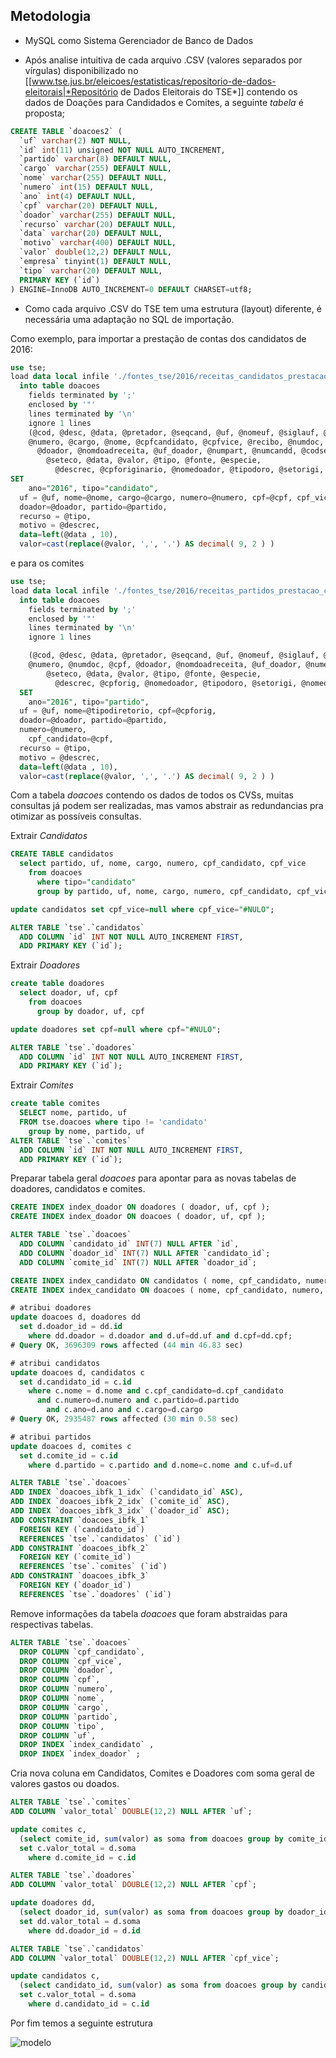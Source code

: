## Metodologia

- MySQL como Sistema Gerenciador de Banco de Dados

- Após analise intuitiva de cada arquivo .CSV (valores separados por vírgulas) disponibilizado no [[www.tse.jus.br/eleicoes/estatisticas/repositorio-de-dados-eleitorais|*Repositório de Dados Eleitorais do TSE*]] contendo os dados de Doações para Candidados e Comites, a seguinte *tabela* é proposta;

```sql
CREATE TABLE `doacoes2` (
  `uf` varchar(2) NOT NULL,
  `id` int(11) unsigned NOT NULL AUTO_INCREMENT,
  `partido` varchar(8) DEFAULT NULL,
  `cargo` varchar(255) DEFAULT NULL,
  `nome` varchar(255) DEFAULT NULL,
  `numero` int(15) DEFAULT NULL,
  `ano` int(4) DEFAULT NULL,
  `cpf` varchar(20) DEFAULT NULL,
  `doador` varchar(255) DEFAULT NULL,
  `recurso` varchar(20) DEFAULT NULL,
  `data` varchar(20) DEFAULT NULL,
  `motivo` varchar(400) DEFAULT NULL,
  `valor` double(12,2) DEFAULT NULL,
  `empresa` tinyint(1) DEFAULT NULL,
  `tipo` varchar(20) DEFAULT NULL,
  PRIMARY KEY (`id`)
) ENGINE=InnoDB AUTO_INCREMENT=0 DEFAULT CHARSET=utf8;
```

- Como cada arquivo .CSV do TSE tem uma estrutura (layout) diferente, é necessária uma adaptação no SQL de importação.

Como exemplo, para importar a prestação de contas dos candidatos de 2016:

```sql
use tse;
load data local infile './fontes_tse/2016/receitas_candidatos_prestacao_contas_final_2016_brasil.csv '
  into table doacoes
    fields terminated by ';'
    enclosed by '"'
    lines terminated by '\n'
    ignore 1 lines
    (@cod, @desc, @data, @pretador, @seqcand, @uf, @nomeuf, @siglauf, @partido,
    @numero, @cargo, @nome, @cpfcandidato, @cpfvice, @recibo, @numdoc, @cpf,
      @doador, @nomdoadreceita, @uf_doador, @numpart, @numcandd, @codseeco,
        @seteco, @data, @valor, @tipo, @fonte, @especie,
          @descrec, @cpforiginario, @nomedoador, @tipodoro, @setorigi, @nomeorig)
SET
    ano="2016", tipo="candidato",
  uf = @uf, nome=@nome, cargo=@cargo, numero=@numero, cpf=@cpf, cpf_vice=@cpfvice, cpf_candidato=@cpfcandidato,
  doador=@doador, partido=@partido,
  recurso = @tipo,
  motivo = @descrec,
  data=left(@data , 10),
  valor=cast(replace(@valor, ',', '.') AS decimal( 9, 2 ) )
```
e para os comites

```sql
use tse;
load data local infile './fontes_tse/2016/receitas_partidos_prestacao_contas_final_2016_brasil.csv'
  into table doacoes
    fields terminated by ';'
    enclosed by '"'
    lines terminated by '\n'
    ignore 1 lines

    (@cod, @desc, @data, @pretador, @seqcand, @uf, @nomeuf, @siglauf, @tipodiretorio, @partido,
    @numero, @numdoc, @cpf, @doador, @nomdoadreceita, @uf_doador, @numero, @numcandd, @codseeco,
        @seteco, @data, @valor, @tipo, @fonte, @especie,
          @descrec, @cpforig, @nomedoador, @tipodoro, @setorigi, @nomeorig)
  SET
    ano="2016", tipo="partido",
  uf = @uf, nome=@tipodiretorio, cpf=@cpforig,
  doador=@doador, partido=@partido,
  numero=@numero,
    cpf_candidato=@cpf,
  recurso = @tipo,
  motivo = @descrec,
  data=left(@data , 10),
  valor=cast(replace(@valor, ',', '.') AS decimal( 9, 2 ) )
```

Com a tabela *doacoes* contendo os dados de todos os CVSs, muitas consultas já podem ser realizadas, mas vamos abstrair as redundancias pra otimizar as possíveis consultas.

Extrair *Candidatos*
```sql
CREATE TABLE candidatos
  select partido, uf, nome, cargo, numero, cpf_candidato, cpf_vice
    from doacoes
      where tipo="candidato"
      group by partido, uf, nome, cargo, numero, cpf_candidato, cpf_vice

update candidatos set cpf_vice=null where cpf_vice="#NULO";

ALTER TABLE `tse`.`candidatos`
  ADD COLUMN `id` INT NOT NULL AUTO_INCREMENT FIRST,
  ADD PRIMARY KEY (`id`);
```

Extrair *Doadores*
```sql
create table doadores
  select doador, uf, cpf
    from doacoes
      group by doador, uf, cpf

update doadores set cpf=null where cpf="#NULO";

ALTER TABLE `tse`.`doadores`
  ADD COLUMN `id` INT NOT NULL AUTO_INCREMENT FIRST,
  ADD PRIMARY KEY (`id`);
```

Extrair *Comites*
```sql
create table comites
  SELECT nome, partido, uf
  FROM tse.doacoes where tipo != 'candidato'
    group by nome, partido, uf
ALTER TABLE `tse`.`comites`
  ADD COLUMN `id` INT NOT NULL AUTO_INCREMENT FIRST,
  ADD PRIMARY KEY (`id`);
```

Preparar tabela geral *doacoes* para apontar para as novas tabelas de doadores, candidatos e comites.
```sql
CREATE INDEX index_doador ON doadores ( doador, uf, cpf );
CREATE INDEX index_doador ON doacoes ( doador, uf, cpf );

ALTER TABLE `tse`.`doacoes`
  ADD COLUMN `candidato_id` INT(7) NULL AFTER `id`,
  ADD COLUMN `doador_id` INT(7) NULL AFTER `candidato_id`;
  ADD COLUMN `comite_id` INT(7) NULL AFTER `doador_id`;

CREATE INDEX index_candidato ON candidatos ( nome, cpf_candidato, numero, partido, ano, cargo );
CREATE INDEX index_candidato ON doacoes ( nome, cpf_candidato, numero, partido, ano, cargo );

# atribui doadores
update doacoes d, doadores dd
  set d.doador_id = dd.id
    where dd.doador = d.doador and d.uf=dd.uf and d.cpf=dd.cpf;
# Query OK, 3696309 rows affected (44 min 46.83 sec)

# atribui candidatos
update doacoes d, candidatos c
  set d.candidato_id = c.id
    where c.nome = d.nome and c.cpf_candidato=d.cpf_candidato
      and c.numero=d.numero and c.partido=d.partido
        and c.ano=d.ano and c.cargo=d.cargo
# Query OK, 2935487 rows affected (30 min 0.58 sec)

# atribui partidos
update doacoes d, comites c
  set d.comite_id = c.id
    where d.partido = c.partido and d.nome=c.nome and c.uf=d.uf

ALTER TABLE `tse`.`doacoes`
ADD INDEX `doacoes_ibfk_1_idx` (`candidato_id` ASC),
ADD INDEX `doacoes_ibfk_2_idx` (`comite_id` ASC),
ADD INDEX `doacoes_ibfk_3_idx` (`doador_id` ASC);
ADD CONSTRAINT `doacoes_ibfk_1`
  FOREIGN KEY (`candidato_id`)
  REFERENCES `tse`.`candidatos` (`id`)
ADD CONSTRAINT `doacoes_ibfk_2`
  FOREIGN KEY (`comite_id`)
  REFERENCES `tse`.`comites` (`id`)
ADD CONSTRAINT `doacoes_ibfk_3`
  FOREIGN KEY (`doador_id`)
  REFERENCES `tse`.`doadores` (`id`)
```

Remove informações da tabela *doacoes* que foram abstraidas para respectivas tabelas.
```sql
ALTER TABLE `tse`.`doacoes`
  DROP COLUMN `cpf_candidato`,
  DROP COLUMN `cpf_vice`,
  DROP COLUMN `doador`,
  DROP COLUMN `cpf`,
  DROP COLUMN `numero`,
  DROP COLUMN `nome`,
  DROP COLUMN `cargo`,
  DROP COLUMN `partido`,
  DROP COLUMN `tipo`,
  DROP COLUMN `uf`,
  DROP INDEX `index_candidato` ,
  DROP INDEX `index_doador` ;
```

Cria nova coluna em Candidatos, Comites e Doadores com soma geral de valores gastos ou doados.
```sql
ALTER TABLE `tse`.`comites`
ADD COLUMN `valor_total` DOUBLE(12,2) NULL AFTER `uf`;

update comites c,
  (select comite_id, sum(valor) as soma from doacoes group by comite_id) as d
  set c.valor_total = d.soma
    where d.comite_id = c.id

ALTER TABLE `tse`.`doadores`
ADD COLUMN `valor_total` DOUBLE(12,2) NULL AFTER `cpf`;

update doadores dd,
  (select doador_id, sum(valor) as soma from doacoes group by doador_id) as d
  set dd.valor_total = d.soma
    where dd.doador_id = d.id

ALTER TABLE `tse`.`candidatos`
ADD COLUMN `valor_total` DOUBLE(12,2) NULL AFTER `cpf_vice`;

update candidatos c,
  (select candidato_id, sum(valor) as soma from doacoes group by candidato_id) as d
  set c.valor_total = d.soma
    where d.candidato_id = c.id
```

Por fim temos a seguinte estrutura

![modelo](modelo.png)
